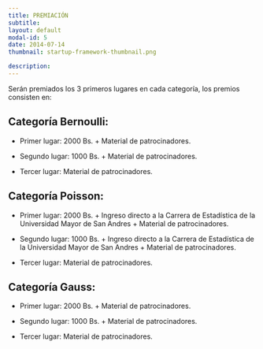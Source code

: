 ```yaml
---
title: PREMIACIÓN
subtitle: 
layout: default
modal-id: 5
date: 2014-07-14
thumbnail: startup-framework-thumbnail.png

description: 
---
```


			
Serán premiados los 3 primeros lugares en cada categoría, los premios consisten en:

<h2>Categoría Bernoulli:</h2>

- Primer lugar: 2000 Bs. + Material de patrocinadores.

- Segundo lugar: 1000 Bs. + Material de patrocinadores.

- Tercer lugar: Material de patrocinadores.

<h2> Categoría Poisson:</h2>

- Primer lugar: 2000 Bs. + Ingreso directo a la Carrera de Estadística de la Universidad Mayor de San Andres + Material de patrocinadores.

- Segundo lugar: 1000 Bs. + Ingreso directo a la Carrera de Estadística de la Universidad Mayor de San Andres + Material de patrocinadores.

- Tercer lugar: Material de patrocinadores.

<h2>Categoría Gauss:</h2>

- Primer lugar: 2000 Bs. + Material de patrocinadores.

- Segundo lugar: 1000 Bs. + Material de patrocinadores.

- Tercer lugar: Material de patrocinadores.


